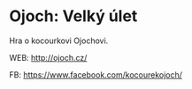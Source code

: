 # Ojoch: Velký úlet

Hra o kocourkovi Ojochovi.

WEB:  http://ojoch.cz/

FB:   https://www.facebook.com/kocourekojoch/
